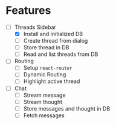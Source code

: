 # Features
- [ ] Threads Sidebar
  - [x] Install and initialized DB
  - [ ] Create thread from dialog
  - [ ] Store thread in DB
  - [ ] Read and list threads from DB
- [ ] Routing
  - [ ] Setup `react-router`
  - [ ] Dynamic Routing
  - [ ] Highlight active thread
- [ ] Chat
  - [ ] Stream message
  - [ ] Stream thought
  - [ ] Store messages and thought in DB
  - [ ] Fetch messages